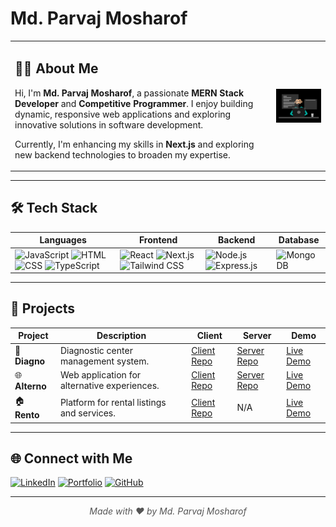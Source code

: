 # Md. Parvaj Mosharof

<table>
  <tr>
    <td>
      <h2>👨‍💻 About Me</h2>
      <p>Hi, I'm <strong>Md. Parvaj Mosharof</strong>, a passionate <strong>MERN Stack Developer</strong> and <strong>Competitive Programmer</strong>. I enjoy building dynamic, responsive web applications and exploring innovative solutions in software development.</p>
      <p>Currently, I'm enhancing my skills in <strong>Next.js</strong> and exploring new backend technologies to broaden my expertise.</p>
    </td>
    <td>
      <img src="https://github.com/mdparvajmosharof/mdparvajmosharof/blob/main/UI%20Developer.gif" alt="Coding GIF" width="300" align="right"/>
    </td>
  </tr>
</table>

---

## 🛠️ Tech Stack

| Languages                                                                                               | Frontend                                                                                                 | Backend                                                                                           | Database                                                                                               |
|---------------------------------------------------------------------------------------------------------|----------------------------------------------------------------------------------------------------------|---------------------------------------------------------------------------------------------------|--------------------------------------------------------------------------------------------------------|
| ![JavaScript](https://img.shields.io/badge/-JavaScript-%23F7DF1E?style=flat-square&logo=javascript)     ![HTML](https://img.shields.io/badge/-HTML5-%23E34F26?style=flat-square&logo=html5&logoColor=white) ![CSS](https://img.shields.io/badge/-CSS3-%231572B6?style=flat-square&logo=css3&logoColor=white) ![TypeScript](https://img.shields.io/badge/-TypeScript-%233178C6?style=flat-square&logo=typescript&logoColor=white) | ![React](https://img.shields.io/badge/-React-%23282C34?style=flat-square&logo=react) ![Next.js](https://img.shields.io/badge/-Next.js-%23000000?style=flat-square&logo=next.js&logoColor=white) ![Tailwind CSS](https://img.shields.io/badge/-Tailwind%20CSS-%2338B2AC?style=flat-square&logo=tailwind-css) | ![Node.js](https://img.shields.io/badge/-Node.js-%2343853D?style=flat-square&logo=node.js&logoColor=white) ![Express.js](https://img.shields.io/badge/-Express.js-%23303A3B?style=flat-square&logo=express) | ![MongoDB](https://img.shields.io/badge/-MongoDB-%2347A248?style=flat-square&logo=mongodb&logoColor=white) |

---

## 📂 Projects

| Project       | Description                                        | Client                                                     | Server                                                     | Demo                                                         |
|---------------|----------------------------------------------------|------------------------------------------------------------|------------------------------------------------------------|--------------------------------------------------------------|
| 🚀 **Diagno** | Diagnostic center management system.               | [Client Repo](https://github.com/mdparvajmosharof/Diagno)  | [Server Repo](https://github.com/mdparvajmosharof/diagno-server) | [Live Demo](https://diagno-auth.web.app)                      |
| 🌐 **Alterno**| Web application for alternative experiences.       | [Client Repo](https://github.com/mdparvajmosharof/alterno) | [Server Repo](https://github.com/mdparvajmosharof/alterno-server) | [Live Demo](https://alterno.web.app/)                         |
| 🏠 **Rento**  | Platform for rental listings and services.         | [Client Repo](https://github.com/mdparvajmosharof/Rento)   | N/A                                                        | [Live Demo](https://rento.web.app/)                           |

---

## 🌐 Connect with Me

[![LinkedIn](https://img.shields.io/badge/LinkedIn-%230077B5?style=flat-square&logo=linkedin&logoColor=white)](https://www.linkedin.com/in/md-parvaj-mosharof)
[![Portfolio](https://img.shields.io/badge/Portfolio-%23f6805e?style=flat-square&logo=netlify&logoColor=white)](https://mdparvajmosharof.netlify.app/)
[![GitHub](https://img.shields.io/badge/GitHub-%23181717?style=flat-square&logo=github&logoColor=white)](https://github.com/mdparvajmosharof)

---

<div align="center" style="font-style: italic; color: #555;">
  Made with ❤️ by Md. Parvaj Mosharof
</div>
